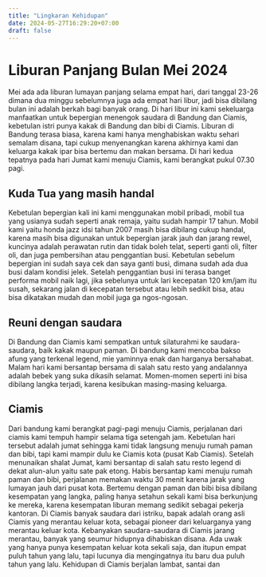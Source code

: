 ```yaml
---
title: "Lingkaran Kehidupan"
date: 2024-05-27T16:29:20+07:00
draft: false
---
```


# Liburan Panjang Bulan Mei 2024

Mei ada ada liburan lumayan panjang selama empat hari, dari tanggal 23-26 dimana dua minggu sebelumnya juga ada empat hari libur, jadi bisa dibilang bulan ini adalah berkah bagi banyak orang. Di hari libur ini kami sekeluarga manfaatkan untuk bepergian menengok saudara di Bandung dan Ciamis, kebetulan istri punya kakak di Bandung dan bibi di Ciamis. Liburan di Bandung terasa biasa, karena kami hanya menghabiskan waktu sehari semalam disana, tapi cukup menyenangkan karena akhirnya kami dan keluarga kakak ipar bisa bertemu dan makan bersama. Di hari kedua tepatnya pada hari Jumat kami menuju Ciamis, kami berangkat pukul 07.30 pagi.

## Kuda Tua yang masih handal

Kebetulan bepergian kali ini kami menggunakan mobil pribadi, mobil tua yang usianya sudah seperti anak remaja, yaitu sudah hampir 17 tahun. Mobil kami yaitu honda jazz idsi tahun 2007 masih bisa dibilang cukup handal, karena masih bisa digunakan untuk bepergian jarak jauh dan jarang rewel, kuncinya adalah perawatan rutin dan tidak boleh telat, seperti ganti oli, filter oli, dan juga pembersihan atau penggantian busi. Kebetulan sebelum bepergian ini sudah saya cek dan saya ganti busi, dimana sudah ada dua busi dalam kondisi jelek. Setelah penggantian busi ini terasa banget performa mobil naik lagi, jika sebelunya untuk lari kecepatan 120 km/jam itu susah, sekarang jalan di kecepatan tersebut atau lebih sedikit bisa, atau bisa dikatakan mudah dan mobil juga ga ngos-ngosan.

## Reuni dengan saudara

Di Bandung dan Ciamis kami sempatkan untuk silaturahmi ke saudara-saudara, baik kakak maupun paman. Di bandung kami mencoba bakso afung yang terkenal legend, mie yaminnya enak dan harganya bersahabat. Malam hari kami bersantap bersama di salah satu resto yang andalannya adalah bebek yang suka dikasih selamat. Momen-momen seperti ini bisa dibilang langka terjadi, karena kesibukan masing-masing keluarga.

## Ciamis

Dari bandung kami berangkat pagi-pagi menuju Ciamis, perjalanan dari ciamis kami tempuh hampir selama tiga setengah jam. Kebetulan hari tersebut adalah jumat sehingga kami tidak langsung menuju rumah paman dan bibi, tapi kami mampir dulu ke Ciamis kota (pusat Kab Ciamis). Setelah menunaikan shalat Jumat, kami bersantap di salah satu resto legend di dekat alun-alun yaitu sate pak etong. Habis bersantap kami menuju rumah paman dan bibi, perjalanan memakan waktu 30 menit karena jarak yang lumayan jauh dari pusat kota. Bertemu dengan paman dan bibi bisa dibilang kesempatan yang langka, paling hanya setahun sekali kami bisa berkunjung ke mereka, karena kesempatan liburan memang sedikit sebagai pekerja kantoran.
Di Ciamis banyak saudara dari istriku, bapak adalah orang asli Ciamis yang merantau keluar kota, sebagai pioneer dari keluarganya yang merantau keluar kota. Kebanyakan saudara-saudara di Ciamis jarang merantau, banyak yang seumur hidupnya dihabiskan disana. Ada uwak yang hanya punya kesempatan keluar kota sekali saja, dan itupun empat puluh tahun yang lalu, tapi lucunya dia mengingatnya itu baru dua puluh tahun yang lalu.
Kehidupan di Ciamis berjalan lambat, santai dan
